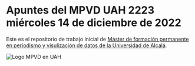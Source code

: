 # Apuntes del MPVD UAH 2223 miércoles 14 de diciembre de 2022

Este es el repositorio de trabajo inicial de [Máster de formación permanente en periodismo y visulización de datos de la Universidad de Alcalá](https://mpvd.es).

![Logo MPVD en UAH]([https://www.gnu.org/savannah-checkouts/gnu/emacs/images/emacs.png](https://pbs.twimg.com/profile_images/1273030706629881856/EuOF5hHx_400x400.png) "Logo prueba")

